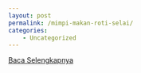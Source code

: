 ```yaml
---
layout: post
permalink: /mimpi-makan-roti-selai/
categories:
    - Uncategorized
---
```


[Baca Selengkapnya](/01)